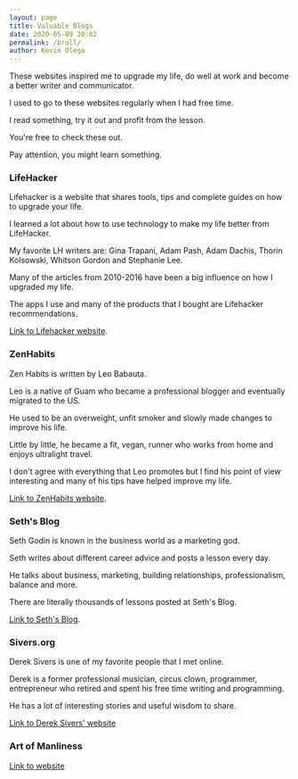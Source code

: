 ```yaml
--- 
layout: page
title: Valuable Blogs
date: 2020-05-09 20:02
permalink: /broll/ 
author: Kevin Olega 
--- 
```

These websites inspired me to upgrade my life, do well at work and become a better writer and communicator.

I used to go to these websites regularly when I had free time.

I read something, try it out and profit from the lesson.

You're free to check these out.

Pay attention, you might learn something.

### LifeHacker

Lifehacker is a website that shares tools, tips and complete guides on how to upgrade your life.

I learned a lot about how to use technology to make my life better from LifeHacker.

My favorite LH writers are: Gina Trapani, Adam Pash, Adam Dachis, Thorin Kolsowski, Whitson Gordon and Stephanie Lee.

Many of the articles from 2010-2016 have been a big influence on how I upgraded my life.

The apps I use and many of the products that I bought are Lifehacker recommendations.

[Link to Lifehacker website](https://lifehacker.com).

### ZenHabits

Zen Habits is written by Leo Babauta.

Leo is a native of Guam who became a professional blogger and eventually migrated to the US.

He used to be an overweight, unfit smoker and slowly made changes to improve his life.

Little by little, he became a fit, vegan, runner who works from home and enjoys ultralight travel.

I don't agree with everything that Leo promotes but I find his point of view interesting and many of his tips have helped improve my life.

[Link to ZenHabits website](https://zenhabits.net).

### Seth's Blog

Seth Godin is known in the business world as a marketing god.

Seth writes about different career advice and posts a lesson every day.

He talks about business, marketing, building relationships, professionalism, balance and more.

There are literally thousands of lessons posted at Seth's Blog.

[Link to Seth's Blog](https://seths.blog).

### Sivers.org

Derek Sivers is one of my favorite people that I met online.

Derek is a former professional musician, circus clown, programmer, entrepreneur who retired and spent his free time writing and programming.

He has a lot of interesting stories and useful wisdom to share.

[Link to Derek Sivers' website](https://sivers.org)

### Art of Manliness

[Link to website](https://zenhabits.net)
